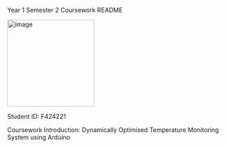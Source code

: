 Year 1 Semester 2 Coursework README

<img src="arduinoreadmeimage.jpg" alt="image" width="200"/>

Student ID: F424221

Coursework Introduction: Dynamically Optimised Temperature Monitoring System using Arduino

